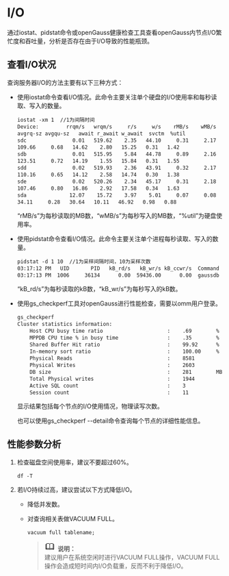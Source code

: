 # I/O<a name="ZH-CN_TOPIC_0245374523"></a>

通过iostat、pidstat命令或openGauss健康检查工具查看openGauss内节点I/O繁忙度和吞吐量，分析是否存在由于I/O导致的性能瓶颈。

## 查看I/O状况<a name="zh-cn_topic_0237121488_zh-cn_topic_0073253548_zh-cn_topic_0040046485_section49799026113827"></a>

查询服务器I/O的方法主要有以下三种方式：

-   使用iostat命令查看I/O情况。此命令主要关注单个硬盘的I/O使用率和每秒读取、写入的数量。

    ```
    iostat -xm 1  //1为间隔时间
    Device:         rrqm/s   wrqm/s     r/s     w/s    rMB/s    wMB/s avgrq-sz avgqu-sz   await r_await w_await  svctm  %util
    sdc               0.01   519.62    2.35   44.10     0.31     2.17   109.66     0.68   14.62    2.80   15.25   0.31   1.42
    sdb               0.01   515.95    5.84   44.78     0.89     2.16   123.51     0.72   14.19    1.55   15.84   0.31   1.55
    sdd               0.02   519.93    2.36   43.91     0.32     2.17   110.16     0.65   14.12    2.58   14.74   0.30   1.38
    sde               0.02   520.26    2.34   45.17     0.31     2.18   107.46     0.80   16.86    2.92   17.58   0.34   1.63
    sda              12.07    15.72    3.97    5.01     0.07     0.08    34.11     0.28   30.64   10.11   46.92   0.98   0.88
    ```

    “rMB/s”为每秒读取的MB数，“wMB/s”为每秒写入的MB数，“%util”为硬盘使用率。

-   使用pidstat命令查看I/O情况。此命令主要关注单个进程每秒读取、写入的数量。

    ```
    pidstat -d 1 10  //1为采样间隔时间，10为采样次数
    03:17:12 PM   UID       PID   kB_rd/s   kB_wr/s kB_ccwr/s  Command
    03:17:13 PM  1006     36134      0.00  59436.00      0.00  gaussdb
    
    ```

    “kB\_rd/s”为每秒读取的kB数，“kB\_wr/s”为每秒写入的kB数。

-   使用gs\_checkperf工具对openGauss进行性能检查，需要以omm用户登录。

    ```
    gs_checkperf
    Cluster statistics information:
        Host CPU busy time ratio                     :    .69        %
        MPPDB CPU time % in busy time                :    .35        %
        Shared Buffer Hit ratio                      :    99.92      %
        In-memory sort ratio                         :    100.00     %
        Physical Reads                               :    8581
        Physical Writes                              :    2603
        DB size                                      :    281        MB
        Total Physical writes                        :    1944
        Active SQL count                             :    3
        Session count                                :    11
    ```

    显示结果包括每个节点的I/O使用情况，物理读写次数。

    也可以使用gs\_checkperf --detail命令查询每个节点的详细性能信息。


## 性能参数分析<a name="zh-cn_topic_0237121488_zh-cn_topic_0073253548_zh-cn_topic_0040046485_section401001449238"></a>

1.  检查磁盘空间使用率，建议不要超过60%。

    ```
    df -T
    ```

2.  若I/O持续过高，建议尝试以下方式降低I/O。
    -   降低并发数。
    -   对查询相关表做VACUUM FULL。

        ```
        vacuum full tablename;
        ```

        >![](public_sys-resources/icon-note.gif) **说明：**   
        >建议用户在系统空闲时进行VACUUM FULL操作，VACUUM FULL操作会造成短时间内I/O负载重，反而不利于降低I/O。  




